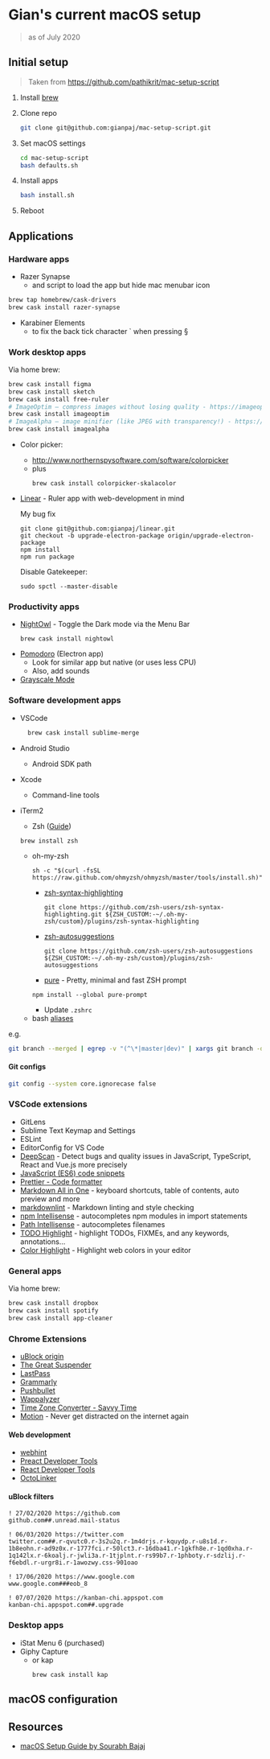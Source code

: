 # Gian's current macOS setup

> as of July 2020

## Initial setup

> Taken from <https://github.com/pathikrit/mac-setup-script>

1. Install [brew](https://brew.sh/)
2. Clone repo

    ```bash
    git clone git@github.com:gianpaj/mac-setup-script.git
    ```

3. Set macOS settings

    ```bash
    cd mac-setup-script
    bash defaults.sh
    ```

4. Install apps

    ```bash
    bash install.sh
    ```

5. Reboot

## Applications

### Hardware apps

- Razer Synapse
  - and script to load the app but hide mac menubar icon

```bash
brew tap homebrew/cask-drivers
brew cask install razer-synapse
```

- Karabiner Elements
  - to fix the back tick character ` when pressing §

### Work desktop apps

Via home brew:

```bash
brew cask install figma
brew cask install sketch
brew cask install free-ruler
# ImageOptim — compress images without losing quality - https://imageoptim.com/mac
brew cask install imageoptim
# ImageAlpha — image minifier (like JPEG with transparency!) - https://pngmini.com
brew cask install imagealpha
```
- Color picker:
  - http://www.northernspysoftware.com/software/colorpicker
  - plus
    ```
    brew cask install colorpicker-skalacolor
    ```

- [Linear](https://github.com/mikaa123/linear) - Ruler app with web-development in mind

    My bug fix
    ```
    git clone git@github.com:gianpaj/linear.git
    git checkout -b upgrade-electron-package origin/upgrade-electron-package
    npm install
    npm run package
    ```
    
    Disable Gatekeeper:
    ```
    sudo spctl --master-disable
    ```
 

### Productivity apps

- [NightOwl](https://nightowl.kramser.xyz/) - Toggle the Dark mode via the Menu Bar 
  ```
  brew cask install nightowl
  ```
- [Pomodoro](https://github.com/G07cha/pomodoro) (Electron app)
  - Look for similar app but native (or uses less CPU)
  - Also, add sounds 
- [Grayscale Mode](https://github.com/rkbhochalya/grayscale-mode)

### Software development apps

- VSCode

  ```bash
    brew cask install sublime-merge
  ```

- Android Studio
  - Android SDK path
- Xcode
  - Command-line tools
- iTerm2
  - Zsh ([Guide](https://sourabhbajaj.com/mac-setup/iTerm/zsh.html))
  ```
  brew install zsh
  ```
  - oh-my-zsh
    ```
    sh -c "$(curl -fsSL https://raw.github.com/ohmyzsh/ohmyzsh/master/tools/install.sh)"
    ```
    - [zsh-syntax-highlighting](https://github.com/zsh-users/zsh-syntax-highlighting)
      ```
      git clone https://github.com/zsh-users/zsh-syntax-highlighting.git ${ZSH_CUSTOM:-~/.oh-my-zsh/custom}/plugins/zsh-syntax-highlighting
      ```
    - [zsh-autosuggestions](https://github.com/zsh-users/zsh-autosuggestions)
      ```
      git clone https://github.com/zsh-users/zsh-autosuggestions ${ZSH_CUSTOM:-~/.oh-my-zsh/custom}/plugins/zsh-autosuggestions
      ```
    - [pure](https://github.com/sindresorhus/pure) - Pretty, minimal and fast ZSH prompt
    ```
    npm install --global pure-prompt
    ```
    - Update `.zshrc`
  - bash [aliases](./bash/.aliases)

e.g.

```bash
git branch --merged | egrep -v "(^\*|master|dev)" | xargs git branch -d
```

#### Git configs

```bash
git config --system core.ignorecase false
```

### VSCode extensions

- GitLens
- Sublime Text Keymap and Settings
- ESLint
- EditorConfig for VS Code
- [DeepScan](https://marketplace.visualstudio.com/items?itemName=DeepScan.vscode-deepscan) - Detect bugs and quality issues in JavaScript, TypeScript, React and Vue.js more precisely
- [JavaScript (ES6) code snippets](https://marketplace.visualstudio.com/items?itemName=xabikos.JavaScriptSnippets)
- [Prettier - Code formatter](https://marketplace.visualstudio.com/items?itemName=esbenp.prettier-vscode)
- [Markdown All in One](https://marketplace.visualstudio.com/items?itemName=yzhang.markdown-all-in-one) - keyboard shortcuts, table of contents, auto preview and more
- [markdownlint](https://marketplace.visualstudio.com/items?itemName=DavidAnson.vscode-markdownlint) - Markdown linting and style checking
- [npm Intellisense](https://marketplace.visualstudio.com/items?itemName=christian-kohler.npm-intellisense) - autocompletes npm modules in import statements
- [Path Intellisense](https://marketplace.visualstudio.com/items?itemName=christian-kohler.path-intellisense) - autocompletes filenames
- [TODO Highlight](https://marketplace.visualstudio.com/items?itemName=wayou.vscode-todo-highlight) - highlight TODOs, FIXMEs, and any keywords, annotations...
- [Color Highlight](https://marketplace.visualstudio.com/items?itemName=naumovs.color-highlight) - Highlight web colors in your editor

### General apps

Via home brew:

```bash
brew cask install dropbox
brew cask install spotify
brew cask install app-cleaner
```

### Chrome Extensions

- [uBlock origin](https://chrome.google.com/webstore/detail/ublock-origin/cjpalhdlnbpafiamejdnhcphjbkeiagm)
- [The Great Suspender](https://chrome.google.com/webstore/detail/the-great-suspender/klbibkeccnjlkjkiokjodocebajanakg)
- [LastPass](https://chrome.google.com/webstore/detail/lastpass-free-password-ma/hdokiejnpimakedhajhdlcegeplioahd)
- [Grammarly](https://chrome.google.com/webstore/detail/grammarly-for-chrome/kbfnbcaeplbcioakkpcpgfkobkghlhen)
- [Pushbullet](https://chrome.google.com/webstore/detail/pushbullet/chlffgpmiacpedhhbkiomidkjlcfhogd)
- [Wappalyzer](https://chrome.google.com/webstore/detail/wappalyzer/gppongmhjkpfnbhagpmjfkannfbllamg)
- [Time Zone Converter - Savvy Time](https://chrome.google.com/webstore/detail/time-zone-converter-savvy/plhnjpnbkmdmooideifhkonobdkgbbof)
- [Motion](https://chrome.google.com/webstore/detail/motion/nidganghegonkcecgjgpppihfknjobec) - Never get distracted on the internet again

#### Web development

- [webhint](https://chrome.google.com/webstore/detail/webhint/gccemnpihkbgkdmoogenkbkckppadcag)
- [Preact Developer Tools](https://chrome.google.com/webstore/detail/preact-developer-tools/ilcajpmogmhpliinlbcdebhbcanbghmd)
- [React Developer Tools](https://chrome.google.com/webstore/detail/react-developer-tools/fmkadmapgofadopljbjfkapdkoienihi)
- [OctoLinker](https://chrome.google.com/webstore/detail/octolinker/jlmafbaeoofdegohdhinkhilhclaklkp)

#### uBlock filters

```
! 27/02/2020 https://github.com
github.com##.unread.mail-status

! 06/03/2020 https://twitter.com
twitter.com##.r-qvutc0.r-3s2u2q.r-1m4drjs.r-kquydp.r-u8s1d.r-1b8eohn.r-ad9z0x.r-1777fci.r-50lct3.r-16dba41.r-1gkfh8e.r-1qd0xha.r-1q142lx.r-6koalj.r-jwli3a.r-1tjplnt.r-rs99b7.r-1phboty.r-sdzlij.r-f6ebdl.r-urgr8i.r-1awozwy.css-901oao

! 17/06/2020 https://www.google.com
www.google.com###eob_8

! 07/07/2020 https://kanban-chi.appspot.com
kanban-chi.appspot.com##.upgrade
```

### Desktop apps

- iStat Menu 6 (purchased)
- Giphy Capture
  - or kap
      ```
      brew cask install kap
      ```

## macOS configuration

## Resources

- [macOS Setup Guide by Sourabh Bajaj](https://sourabhbajaj.com/mac-setup/)